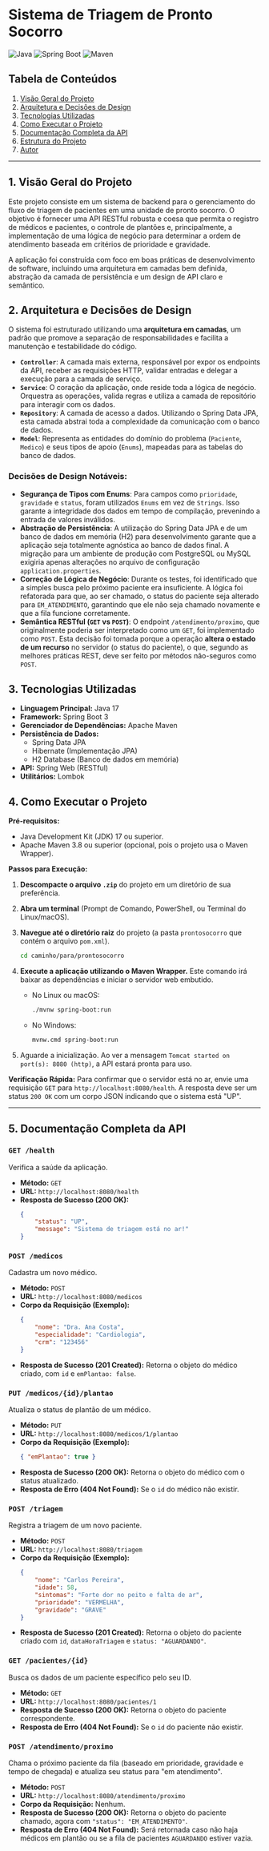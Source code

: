 # Sistema de Triagem de Pronto Socorro

![Java](https://img.shields.io/badge/Java-17-blue)
![Spring Boot](https://img.shields.io/badge/Spring%20Boot-3.x-brightgreen)
![Maven](https://img.shields.io/badge/Maven-4.0-red)

## Tabela de Conteúdos
1.  [Visão Geral do Projeto](#1-visão-geral-do-projeto)
2.  [Arquitetura e Decisões de Design](#2-arquitetura-e-decisões-de-design)
3.  [Tecnologias Utilizadas](#3-tecnologias-utilizadas)
4.  [Como Executar o Projeto](#4-como-executar-o-projeto)
5.  [Documentação Completa da API](#5-documentação-completa-da-api)
6.  [Estrutura do Projeto](#6-estrutura-do-projeto)
7.  [Autor](#7-autor)

---

## 1. Visão Geral do Projeto

Este projeto consiste em um sistema de backend para o gerenciamento do fluxo de triagem de pacientes em uma unidade de pronto socorro. O objetivo é fornecer uma API RESTful robusta e coesa que permita o registro de médicos e pacientes, o controle de plantões e, principalmente, a implementação de uma lógica de negócio para determinar a ordem de atendimento baseada em critérios de prioridade e gravidade.

A aplicação foi construída com foco em boas práticas de desenvolvimento de software, incluindo uma arquitetura em camadas bem definida, abstração da camada de persistência e um design de API claro e semântico.

## 2. Arquitetura e Decisões de Design

O sistema foi estruturado utilizando uma **arquitetura em camadas**, um padrão que promove a separação de responsabilidades e facilita a manutenção e testabilidade do código.

* **`Controller`**: A camada mais externa, responsável por expor os endpoints da API, receber as requisições HTTP, validar entradas e delegar a execução para a camada de serviço.
* **`Service`**: O coração da aplicação, onde reside toda a lógica de negócio. Orquestra as operações, valida regras e utiliza a camada de repositório para interagir com os dados.
* **`Repository`**: A camada de acesso a dados. Utilizando o Spring Data JPA, esta camada abstrai toda a complexidade da comunicação com o banco de dados.
* **`Model`**: Representa as entidades do domínio do problema (`Paciente`, `Medico`) e seus tipos de apoio (`Enums`), mapeadas para as tabelas do banco de dados.

### Decisões de Design Notáveis:

* **Segurança de Tipos com Enums**: Para campos como `prioridade`, `gravidade` e `status`, foram utilizados `Enums` em vez de `Strings`. Isso garante a integridade dos dados em tempo de compilação, prevenindo a entrada de valores inválidos.
* **Abstração de Persistência**: A utilização do Spring Data JPA e de um banco de dados em memória (H2) para desenvolvimento garante que a aplicação seja totalmente agnóstica ao banco de dados final. A migração para um ambiente de produção com PostgreSQL ou MySQL exigiria apenas alterações no arquivo de configuração `application.properties`.
* **Correção de Lógica de Negócio**: Durante os testes, foi identificado que a simples busca pelo próximo paciente era insuficiente. A lógica foi refatorada para que, ao ser chamado, o status do paciente seja alterado para `EM_ATENDIMENTO`, garantindo que ele não seja chamado novamente e que a fila funcione corretamente.
* **Semântica RESTful (`GET` vs `POST`)**: O endpoint `/atendimento/proximo`, que originalmente poderia ser interpretado como um `GET`, foi implementado como `POST`. Esta decisão foi tomada porque a operação **altera o estado de um recurso** no servidor (o status do paciente), o que, segundo as melhores práticas REST, deve ser feito por métodos não-seguros como `POST`.

## 3. Tecnologias Utilizadas

* **Linguagem Principal:** Java 17
* **Framework:** Spring Boot 3
* **Gerenciador de Dependências:** Apache Maven
* **Persistência de Dados:**
    * Spring Data JPA
    * Hibernate (Implementação JPA)
    * H2 Database (Banco de dados em memória)
* **API:** Spring Web (RESTful)
* **Utilitários:** Lombok

## 4. Como Executar o Projeto

**Pré-requisitos:**
* Java Development Kit (JDK) 17 ou superior.
* Apache Maven 3.8 ou superior (opcional, pois o projeto usa o Maven Wrapper).

**Passos para Execução:**

1.  **Descompacte o arquivo `.zip`** do projeto em um diretório de sua preferência.

2.  **Abra um terminal** (Prompt de Comando, PowerShell, ou Terminal do Linux/macOS).

3.  **Navegue até o diretório raiz** do projeto (a pasta `prontosocorro` que contém o arquivo `pom.xml`).
    ```bash
    cd caminho/para/prontosocorro
    ```

4.  **Execute a aplicação utilizando o Maven Wrapper.** Este comando irá baixar as dependências e iniciar o servidor web embutido.
    * No Linux ou macOS:
        ```bash
        ./mvnw spring-boot:run
        ```
    * No Windows:
        ```bash
        mvnw.cmd spring-boot:run
        ```

5.  Aguarde a inicialização. Ao ver a mensagem `Tomcat started on port(s): 8080 (http)`, a API estará pronta para uso.

**Verificação Rápida:**
Para confirmar que o servidor está no ar, envie uma requisição `GET` para `http://localhost:8080/health`. A resposta deve ser um status `200 OK` com um corpo JSON indicando que o sistema está "UP".

---

## 5. Documentação Completa da API

### `GET /health`
Verifica a saúde da aplicação.

* **Método:** `GET`
* **URL:** `http://localhost:8080/health`
* **Resposta de Sucesso (200 OK):**
    ```json
    {
        "status": "UP",
        "message": "Sistema de triagem está no ar!"
    }
    ```

### `POST /medicos`
Cadastra um novo médico.

* **Método:** `POST`
* **URL:** `http://localhost:8080/medicos`
* **Corpo da Requisição (Exemplo):**
    ```json
    {
        "nome": "Dra. Ana Costa",
        "especialidade": "Cardiologia",
        "crm": "123456"
    }
    ```
* **Resposta de Sucesso (201 Created):** Retorna o objeto do médico criado, com `id` e `emPlantao: false`.

### `PUT /medicos/{id}/plantao`
Atualiza o status de plantão de um médico.

* **Método:** `PUT`
* **URL:** `http://localhost:8080/medicos/1/plantao`
* **Corpo da Requisição (Exemplo):**
    ```json
    { "emPlantao": true }
    ```
* **Resposta de Sucesso (200 OK):** Retorna o objeto do médico com o status atualizado.
* **Resposta de Erro (404 Not Found):** Se o `id` do médico não existir.

### `POST /triagem`
Registra a triagem de um novo paciente.

* **Método:** `POST`
* **URL:** `http://localhost:8080/triagem`
* **Corpo da Requisição (Exemplo):**
    ```json
    {
        "nome": "Carlos Pereira",
        "idade": 58,
        "sintomas": "Forte dor no peito e falta de ar",
        "prioridade": "VERMELHA",
        "gravidade": "GRAVE"
    }
    ```
* **Resposta de Sucesso (201 Created):** Retorna o objeto do paciente criado com `id`, `dataHoraTriagem` e `status: "AGUARDANDO"`.

### `GET /pacientes/{id}`
Busca os dados de um paciente específico pelo seu ID.

* **Método:** `GET`
* **URL:** `http://localhost:8080/pacientes/1`
* **Resposta de Sucesso (200 OK):** Retorna o objeto do paciente correspondente.
* **Resposta de Erro (404 Not Found):** Se o `id` do paciente não existir.

### `POST /atendimento/proximo`
Chama o próximo paciente da fila (baseado em prioridade, gravidade e tempo de chegada) e atualiza seu status para "em atendimento".

* **Método:** `POST`
* **URL:** `http://localhost:8080/atendimento/proximo`
* **Corpo da Requisição:** Nenhum.
* **Resposta de Sucesso (200 OK):** Retorna o objeto do paciente chamado, agora com `"status": "EM_ATENDIMENTO"`.
* **Resposta de Erro (404 Not Found):** Será retornada caso não haja médicos em plantão ou se a fila de pacientes `AGUARDANDO` estiver vazia.